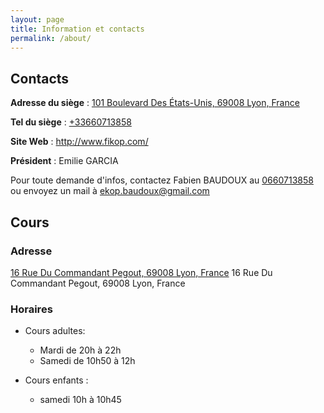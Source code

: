 ```yaml
---
layout: page
title: Information et contacts
permalink: /about/
---
```


## Contacts

**Adresse du siège** : <a href="https://www.openstreetmap.org/way/62351289" target="_blank">101 Boulevard Des États-Unis, 69008 Lyon, France</a>

**Tel du siège** : [+33660713858](tel:"+33660713858")

**Site Web** : <a href="http://www.fikop.com/" target="_blank">http://www.fikop.com/</a>

**Président** : Emilie GARCIA

Pour toute demande d'infos, contactez Fabien BAUDOUX au [0660713858](tel:"+33660713858")
ou envoyez un mail à [ekop.baudoux@gmail.com](mailto:ekop.baudoux@gmail.com)

## Cours

### Adresse

<a href="https://www.openstreetmap.org/way/62351289" target="_blank">16 Rue Du Commandant Pegout, 69008 Lyon, France</a>
16 Rue Du Commandant Pegout, 69008 Lyon, France

### Horaires

- Cours adultes:
  - Mardi de 20h à 22h
  - Samedi de 10h50 à 12h

- Cours enfants :
  - samedi 10h à 10h45
